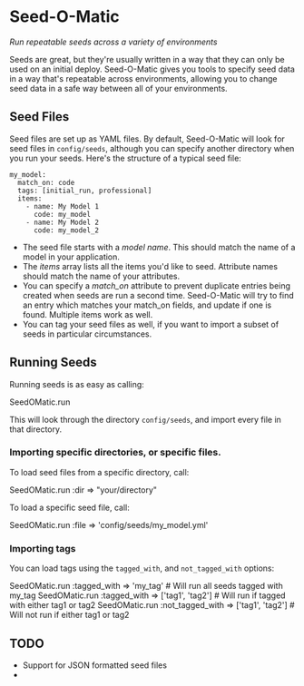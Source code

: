 # Seed-O-Matic
*Run repeatable seeds across a variety of environments*

Seeds are great, but they're usually written in a way that they can only be used on an initial deploy. Seed-O-Matic gives
you tools to specify seed data in a way that's repeatable across environments, allowing you to change seed data in a safe
way between all of your environments.

## Seed Files
Seed files are set up as YAML files. By default, Seed-O-Matic will look for seed files in `config/seeds`, although you can
specify another directory when you run your seeds. Here's the structure of a typical seed file:

    my_model:
      match_on: code
      tags: [initial_run, professional]
      items:
        - name: My Model 1
          code: my_model
        - name: My Model 2
          code: my_model_2

* The seed file starts with a *model name*. This should match the name of a model in your application.
* The *items* array lists all the items you'd like to seed. Attribute names should match the name of your attributes.
* You can specify a *match_on* attribute to prevent duplicate entries being created when seeds are run a second time.
  Seed-O-Matic will try to find an entry which matches your match_on fields, and update if one is found. Multiple items work as well.
* You can tag your seed files as well, if you want to import a subset of seeds in particular circumstances.

## Running Seeds

Running seeds is as easy as calling:

   SeedOMatic.run

This will look through the directory `config/seeds`, and import every file in that directory.

### Importing specific directories, or specific files.

To load seed files from a specific directory, call:

   SeedOMatic.run :dir => "your/directory"

To load a specific seed file, call:

   SeedOMatic.run :file => 'config/seeds/my_model.yml'

### Importing tags

You can load tags using the `tagged_with`, and `not_tagged_with` options:

   SeedOMatic.run :tagged_with => 'my_tag'              # Will run all seeds tagged with my_tag
   SeedOMatic.run :tagged_with => ['tag1', 'tag2']      # Will run if tagged with either tag1 or tag2
   SeedOMatic.run :not_tagged_with => ['tag1', 'tag2']  # Will not run if either tag1 or tag2

## TODO

* Support for JSON formatted seed files
*